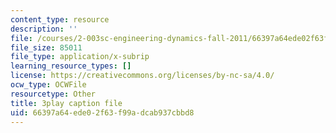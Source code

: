 ```yaml
---
content_type: resource
description: ''
file: /courses/2-003sc-engineering-dynamics-fall-2011/66397a64ede02f63f99adcab937cbbd8_1xJJu5p3dD0.srt
file_size: 85011
file_type: application/x-subrip
learning_resource_types: []
license: https://creativecommons.org/licenses/by-nc-sa/4.0/
ocw_type: OCWFile
resourcetype: Other
title: 3play caption file
uid: 66397a64-ede0-2f63-f99a-dcab937cbbd8
---
```

